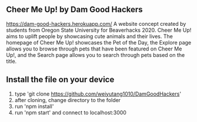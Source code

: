 ## Cheer Me Up! by Dam Good Hackers

https://dam-good-hackers.herokuapp.com/
A website concept created by students from Oregon State University for Beaverhacks 2020. Cheer Me Up! aims to uplift people by showcasing cute animals and their lives. The homepage of Cheer Me Up! showcases the Pet of the Day, the Explore page allows you to browse through pets that have been featured on Cheer Me Up!, and the Search page allows you to search through pets based on the title.    



## Install the file on your device
1. type 'git clone https://github.com/weiyutang1010/DamGoodHackers'
2. after cloning, change directory to the folder
3. run 'npm install'
4. run 'npm start' and connect to localhost:3000
